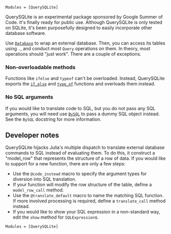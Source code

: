 ```@index
Modules = [QuerySQLite]
```

QuerySQLite is an experimental package sponsored by Google Summer of Code. It's
finally ready for public use. Although QuerySQLite is only tested on SQLite,
it's been purposefully designed to easily incorporate other database software.

Use [`Database`](@ref) to wrap an external database. Then, you can access its
tables using `.`, and conduct most `Query` operations on them. In theory, most
operations should "just work". There are a couple of exceptions.

### Non-overloadable methods

Functions like `ifelse` and `typeof` can't be overloaded. Instead, QuerySQLite
exports the [`if_else`](@ref) and [`type_of`](@ref) functions and overloads them
instead.

### No SQL arguments

If you would like to translate code to SQL, but you do not pass any SQL
arguments, you will need use [`BySQL`](@ref) to pass a dummy SQL object instead.
See the `BySQL` docstring for more information.

## Developer notes

QuerySQLite hijacks Julia's multiple dispatch to translate external database
commands to SQL instead of evaluating them. To do this, it construct a
"model_row" that represents the structure of a row of data. If you would like to
support for a new function, there are only a few steps:

- Use the `@code_instead` macro to specify the argument types for diversion
into SQL translation.
- If your function will modify the row structure of the
table, define a `model_row_call` method.
- Use the `@translate_default` macro to name the matching SQL function. If more
involved processing is required, define a `translate_call` method instead.
- If you would like to show your SQL expression in a non-standard way, edit the
`show` method for `SQLExpression`s.

```@autodocs
Modules = [QuerySQLite]
```
